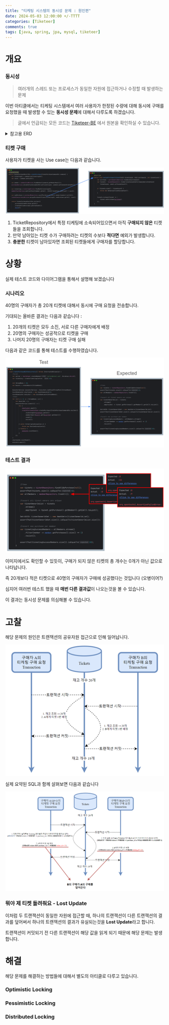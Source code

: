 ```yaml
---
title: "티케팅 시스템의 동시성 문제 : 원인편"
date: 2024-05-03 12:00:00 +/-TTTT
categories: [Tiketeer]
comments: true
tags: [java, spring, jpa, mysql, tiketeer]
---
```


# 개요

### 동시성

> 여러개의 스레드 또는 프로세스가 동일한 자원에 접근하거나 수정할 때 발생하는 문제

이번 아티클에서는 티케팅 시스템에서 여러 사용자가 한정된 수량에 대해 동시에 구매를 요청했을 때
발생할 수 있는 **동시성 문제**에 대해서 다루도록 하겠습니다.

> 글에서 언급되는 모든 코드는 [Tiketeer-BE](https://github.com/Tiketeer/Tiketeer-BE) 에서 원본을 확인하실 수 있습니다.

<details><summary>참고용 ERD</summary><div markdown="1">
![](../../assets/images/2024-06-12-16-00-25.png)
</div></details>

### 티켓 구매

사용자가 티켓을 사는 Use case는 다음과 같습니다.

![](../../assets/images/2024-06-12-16-01-15.png)

1. TicketRepository에서 특정 티케팅에 소속되어있으면서 아직 **구매되지 않은** 티켓들을 조회합니다.
2. 만약 남아있는 티켓 수가 구매하려는 티켓의 수보다 **적다면** 예외가 발생합니다.
3. **충분한** 티켓이 남아있자면 조회된 티켓들에게 구매자를 할당합니다.

# 상황

실제 테스트 코드와 다이어그램을 통해서 설명해 보겠습니다

### 시나리오

40명의 구매자가 총 20개 티켓에 대해서 동시에 구매 요청을 전송합니다.

기대되는 올바른 결과는 다음과 같습니다 :

1. 20개의 티켓은 모두 소진, 서로 다른 구매자에게 배정
2. 20명의 구매자는 성공적으로 티켓을 구매
3. 나머지 20명의 구매자는 티켓 구매 실패

다음과 같은 코드를 통해 테스트를 수행하였습니다.

![](../../assets/images/2024-06-12-16-02-28.png)

### 테스트 결과

![](../../assets/images/2024-06-12-16-02-49.png)

이미지에서도 확인할 수 있듯이, 구매가 되지 않은 티켓의 총 개수는 0개가 아닌 값으로 나타납니다.

즉 20개보다 적은 티켓으로 40명의 구매자가 구매에 성공했다는 것입니다 (오병이어?)

심지어 여러번 테스트 했을 때 **매번 다른 결과값**이 나오는것을 볼 수 있습니다.

이 결과는 동시성 문제를 의심해볼 수 있습니다.

# 고찰

해당 문제의 원인은 트랜잭션의 공유자원 접근으로 인해 일어납니다.

<img src="../../assets/images/2024-06-12-16-03-07.png" alt="Description" style="display:block; width:700px; margin-left:auto; margin-right:auto;">

실제 요약된 SQL과 함께 살펴보면 다음과 같습니다

![](../../assets/images/2024-06-12-16-03-26.png)

### 뭐야 제 티켓 돌려줘요 - Lost Update

이처럼 두 트랜잭션이 동일한 자원에 접근할 때, 하나의 트랜잭션이 다른 트랜잭션의 결과를 덮어써서 하나의 트랜잭션의 결과가 유실되는것을 **Lost Update**라고 합니다.

트랜잭션이 커밋되기 전 다른 트랜잭션이 해당 값을 읽게 되기 때문에 해당 문제는 발생합니다.

# 해결

해당 문제를 해결하는 방법들에 대해서 별도의 아티클로 다루고 있습니다.

### Optimistic Locking

### Pessimistic Locking

### Distributed Locking
